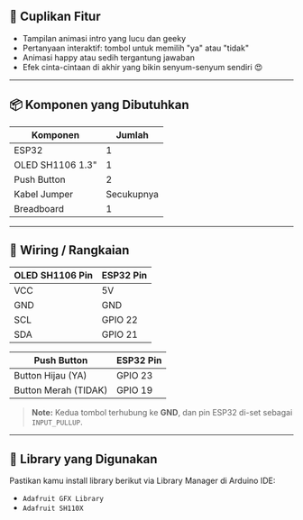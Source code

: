 ## 🎥 Cuplikan Fitur

- Tampilan animasi intro yang lucu dan geeky
- Pertanyaan interaktif: tombol untuk memilih "ya" atau "tidak"
- Animasi happy atau sedih tergantung jawaban
- Efek cinta-cintaan di akhir yang bikin senyum-senyum sendiri 😍

---

## 📦 Komponen yang Dibutuhkan

| Komponen         | Jumlah |
|------------------|--------|
| ESP32            | 1      |
| OLED SH1106 1.3" | 1      |
| Push Button      | 2      |
| Kabel Jumper     | Secukupnya |
| Breadboard       | 1      |

---

## 🔌 Wiring / Rangkaian

| OLED SH1106 Pin | ESP32 Pin |
|-----------------|------------|
| VCC             | 5V       |
| GND             | GND        |
| SCL             | GPIO 22    |
| SDA             | GPIO 21    |

| Push Button | ESP32 Pin |
|-------------|-----------|
| Button Hijau (YA) | GPIO 23 |
| Button Merah (TIDAK) | GPIO 19 |

> **Note:** Kedua tombol terhubung ke **GND**, dan pin ESP32 di-set sebagai `INPUT_PULLUP`.

---

## 🧠 Library yang Digunakan

Pastikan kamu install library berikut via Library Manager di Arduino IDE:

- `Adafruit GFX Library`
- `Adafruit SH110X`
